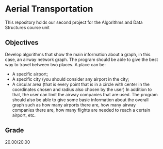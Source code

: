 # Aerial Transportation
This repository holds our second project for the Algorithms and Data Structures course unit

## Objectives
Develop algorithms that show the main information about a graph, in this case, an airway network graph. The program should be able to give the best way to travel between two places. A place can be:
- A specific airport;
- A specific city (you should consider any airport in the city;
- A circular area (that is every point that is in a circle with center in the coordinates chosen and radius also chosen by the user)
In addition to that, the user can limit the airway companies that are used.
The program should also be able to give some basic information about the overall graph such as how many airports there are, how many airway companies there are, how many flights are needed to reach a certain airport, etc.

## Grade
20.00/20.00
